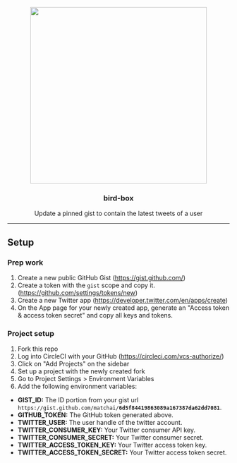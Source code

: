 <p align="center">
  <img width="400" src="https://user-images.githubusercontent.com/4658208/54449507-a5595280-4724-11e9-95ce-ce0817dc7503.png">
  <h3 align="center">bird-box</h3>
  <p align="center">Update a pinned gist to contain the latest tweets of a user</p>
</p>

---

## Setup

### Prep work

1. Create a new public GitHub Gist (https://gist.github.com/)
1. Create a token with the `gist` scope and copy it. (https://github.com/settings/tokens/new)
1. Create a new Twitter app (https://developer.twitter.com/en/apps/create)
1. On the App page for your newly created app, generate an "Access token & access token secret" and copy all keys and tokens.

### Project setup

1. Fork this repo
1. Log into CircleCI with your GitHub (https://circleci.com/vcs-authorize/)
1. Click on "Add Projects" on the sidebar
1. Set up a project with the newly created fork
1. Go to Project Settings > Environment Variables
1. Add the following environment variables:

- **GIST_ID:** The ID portion from your gist url `https://gist.github.com/matchai/`**`6d5f84419863089a167387da62dd7081`**.
- **GITHUB_TOKEN:** The GitHub token generated above.
- **TWITTER_USER:** The user handle of the twitter account.
- **TWITTER_CONSUMER_KEY:** Your Twitter consumer API key.
- **TWITTER_CONSUMER_SECRET:** Your Twitter consumer secret.
- **TWITTER_ACCESS_TOKEN_KEY:** Your Twitter access token key.
- **TWITTER_ACCESS_TOKEN_SECRET:** Your Twitter access token secret.
